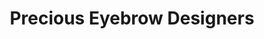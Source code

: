 ---
title: "Precious Eyebrow Designers"
url: /salt-lake-city/precious-eyebrow-designers/
shop: hairdresser
---